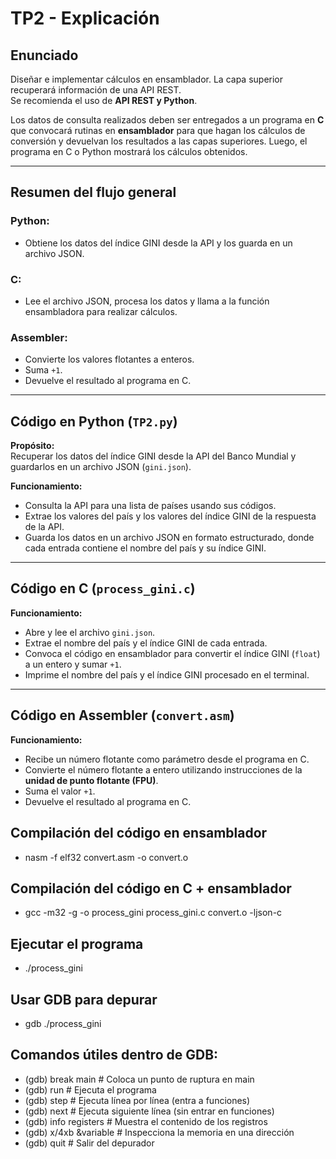 
# TP2 - Explicación

## Enunciado

Diseñar e implementar cálculos en ensamblador. La capa superior recuperará información de una API REST.  
Se recomienda el uso de **API REST y Python**.  

Los datos de consulta realizados deben ser entregados a un programa en **C** que convocará rutinas en **ensamblador** para que hagan los cálculos de conversión y devuelvan los resultados a las capas superiores. Luego, el programa en C o Python mostrará los cálculos obtenidos.

---

## Resumen del flujo general

### Python:
- Obtiene los datos del índice GINI desde la API y los guarda en un archivo JSON.

### C:
- Lee el archivo JSON, procesa los datos y llama a la función ensambladora para realizar cálculos.

### Assembler:
- Convierte los valores flotantes a enteros.
- Suma `+1`.
- Devuelve el resultado al programa en C.

---

## Código en Python (`TP2.py`)

**Propósito:**  
Recuperar los datos del índice GINI desde la API del Banco Mundial y guardarlos en un archivo JSON (`gini.json`).

**Funcionamiento:**
- Consulta la API para una lista de países usando sus códigos.
- Extrae los valores del país y los valores del índice GINI de la respuesta de la API.
- Guarda los datos en un archivo JSON en formato estructurado, donde cada entrada contiene el nombre del país y su índice GINI.

---

## Código en C (`process_gini.c`)

**Funcionamiento:**
- Abre y lee el archivo `gini.json`.
- Extrae el nombre del país y el índice GINI de cada entrada.
- Convoca el código en ensamblador para convertir el índice GINI (`float`) a un entero y sumar `+1`.
- Imprime el nombre del país y el índice GINI procesado en el terminal.

---

## Código en Assembler (`convert.asm`)

**Funcionamiento:**
- Recibe un número flotante como parámetro desde el programa en C.
- Convierte el número flotante a entero utilizando instrucciones de la **unidad de punto flotante (FPU)**.
- Suma el valor `+1`.
- Devuelve el resultado al programa en C.

## Compilación del código en ensamblador
- nasm -f elf32 convert.asm -o convert.o

## Compilación del código en C + ensamblador
- gcc -m32 -g -o process_gini process_gini.c convert.o -ljson-c

## Ejecutar el programa
- ./process_gini

## Usar GDB para depurar
- gdb ./process_gini

## Comandos útiles dentro de GDB:
- (gdb) break main           # Coloca un punto de ruptura en main
- (gdb) run                  # Ejecuta el programa
- (gdb) step                 # Ejecuta línea por línea (entra a funciones)
- (gdb) next                 # Ejecuta siguiente línea (sin entrar en funciones)
- (gdb) info registers       # Muestra el contenido de los registros
- (gdb) x/4xb &variable      # Inspecciona la memoria en una dirección
- (gdb) quit                 # Salir del depurador

